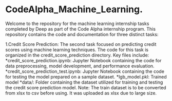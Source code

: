 # CodeAlpha_Machine_Learning.
Welcome to the repository for the machine learning internship tasks completed by Deep as part of the Code Alpha internship program.
This repository contains the code and documentation for three distinct tasks:

1.Credit Score Prediction: The second task focused on predicting credit scores using machine learning techniques.
The code for this task is organized in the credit_score_prediction directory.
Key files include:
  *credit_score_prediction.ipynb: Jupyter Notebook containing the code for data preprocessing, model development, and performance evaluation.
  *credit_score_prediction_test.ipynb: Jupyter Notebook containing the code for testing the model prepared on a sample dataset.
  *lgb_model.pkl: Trained model
  *data/: Folder containing the dataset utilized for training and testing the credit score prediction model.
    Note: The train dataset is to be converted from xlsx to csv before using. It was uploaded as xlsx due to large size.
